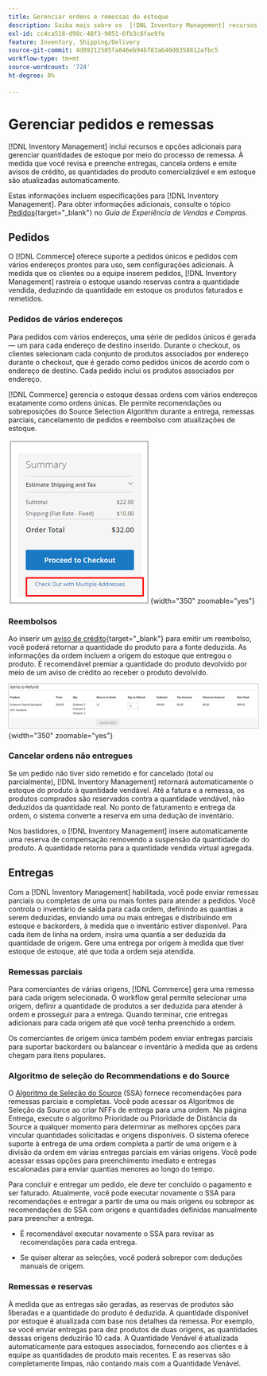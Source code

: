 ```yaml
---
title: Gerenciar ordens e remessas do estoque
description: Saiba mais sobre os  [!DNL Inventory Management] recursos e opções adicionais para gerenciar quantidades de estoque por meio do processo de remessa.
exl-id: cc4ca518-d98c-48f3-9051-6fb3c6fae9fe
feature: Inventory, Shipping/Delivery
source-git-commit: 4d89212585fa846eb94bf83a640d0358812afbc5
workflow-type: tm+mt
source-wordcount: '724'
ht-degree: 0%

---
```


# Gerenciar pedidos e remessas

[!DNL Inventory Management] inclui recursos e opções adicionais para gerenciar quantidades de estoque por meio do processo de remessa. À medida que você revisa e preenche entregas, cancela ordens e emite avisos de crédito, as quantidades do produto comercializável e em estoque são atualizadas automaticamente.

Estas informações incluem especificações para [!DNL Inventory Management]. Para obter informações adicionais, consulte o tópico [Pedidos](../stores-purchase/orders.md){target="_blank"} no _Guia de Experiência de Vendas e Compras_.

## Pedidos

O [!DNL Commerce] oferece suporte a pedidos únicos e pedidos com vários endereços prontos para uso, sem configurações adicionais. À medida que os clientes ou a equipe inserem pedidos, [!DNL Inventory Management] rastreia o estoque usando reservas contra a quantidade vendida, deduzindo da quantidade em estoque os produtos faturados e remetidos.

### Pedidos de vários endereços

Para pedidos com vários endereços, uma série de pedidos únicos é gerada — um para cada endereço de destino inserido. Durante o checkout, os clientes selecionam cada conjunto de produtos associados por endereço durante o checkout, que é gerado como pedidos únicos de acordo com o endereço de destino. Cada pedido inclui os produtos associados por endereço.

[!DNL Commerce] gerencia o estoque dessas ordens com vários endereços exatamente como ordens únicas. Ele permite recomendações ou sobreposições do Source Selection Algorithm durante a entrega, remessas parciais, cancelamento de pedidos e reembolso com atualizações de estoque.

![Vários endereços no check-out](assets/inventory-multi-ship.png){width="350" zoomable="yes"}

### Reembolsos

Ao inserir um [aviso de crédito](../stores-purchase/credit-memo-create.md){target="_blank"} para emitir um reembolso, você poderá retornar a quantidade do produto para a fonte deduzida. As informações da ordem incluem a origem do estoque que entregou o produto. É recomendável premiar a quantidade do produto devolvido por meio de um aviso de crédito ao receber o produto devolvido.

![Itens a serem Reembolsados com Retorno ao Estoque Selecionado](assets/credit-memo-items-to-refund.png)
{width="350" zoomable="yes"}

### Cancelar ordens não entregues

Se um pedido não tiver sido remetido e for cancelado (total ou parcialmente), [!DNL Inventory Management] retornará automaticamente o estoque do produto à quantidade vendável. Até a fatura e a remessa, os produtos comprados são reservados contra a quantidade vendável, não deduzidos da quantidade real. No ponto de faturamento e entrega da ordem, o sistema converte a reserva em uma dedução de inventário.

Nos bastidores, o [!DNL Inventory Management] insere automaticamente uma reserva de compensação removendo a suspensão da quantidade do produto. A quantidade retorna para a quantidade vendida virtual agregada.

## Entregas

Com a [!DNL Inventory Management] habilitada, você pode enviar remessas parciais ou completas de uma ou mais fontes para atender a pedidos. Você controla o inventário de saída para cada ordem, definindo as quantias a serem deduzidas, enviando uma ou mais entregas e distribuindo em estoque e backorders, à medida que o inventário estiver disponível. Para cada item de linha na ordem, insira uma quantia a ser deduzida da quantidade de origem. Gere uma entrega por origem à medida que tiver estoque de estoque, até que toda a ordem seja atendida.

### Remessas parciais

Para comerciantes de várias origens, [!DNL Commerce] gera uma remessa para cada origem selecionada. O workflow geral permite selecionar uma origem, definir a quantidade de produtos a ser deduzida para atender à ordem e prosseguir para a entrega. Quando terminar, crie entregas adicionais para cada origem até que você tenha preenchido a ordem.

Os comerciantes de origem única também podem enviar entregas parciais para suportar backorders ou balancear o inventário à medida que as ordens chegam para itens populares.

### Algoritmo de seleção do Recommendations e do Source

O [Algoritmo de Seleção do Source](selection-reservations.md) (SSA) fornece recomendações para remessas parciais e completas. Você pode acessar os Algoritmos de Seleção da Source ao criar NFFs de entrega para uma ordem. Na página Entrega, execute o algoritmo Prioridade ou Prioridade de Distância da Source a qualquer momento para determinar as melhores opções para vincular quantidades solicitadas e origens disponíveis. O sistema oferece suporte à entrega de uma ordem completa a partir de uma origem e à divisão da ordem em várias entregas parciais em várias origens. Você pode acessar essas opções para preenchimento imediato e entregas escalonadas para enviar quantias menores ao longo do tempo.

Para concluir e entregar um pedido, ele deve ter concluído o pagamento e ser faturado. Atualmente, você pode executar novamente o SSA para recomendações e entregar a partir de uma ou mais origens ou sobrepor as recomendações do SSA com origens e quantidades definidas manualmente para preencher a entrega.

- É recomendável executar novamente o SSA para revisar as recomendações para cada entrega.

- Se quiser alterar as seleções, você poderá sobrepor com deduções manuais de origem.

### Remessas e reservas

À medida que as entregas são geradas, as reservas de produtos são liberadas e a quantidade do produto é deduzida. A quantidade disponível por estoque é atualizada com base nos detalhes da remessa. Por exemplo, se você enviar entregas para dez produtos de duas origens, as quantidades dessas origens deduzirão 10 cada. A Quantidade Venável é atualizada automaticamente para estoques associados, fornecendo aos clientes e à equipe as quantidades de produto mais recentes. E as reservas são completamente limpas, não contando mais com a Quantidade Venável.
